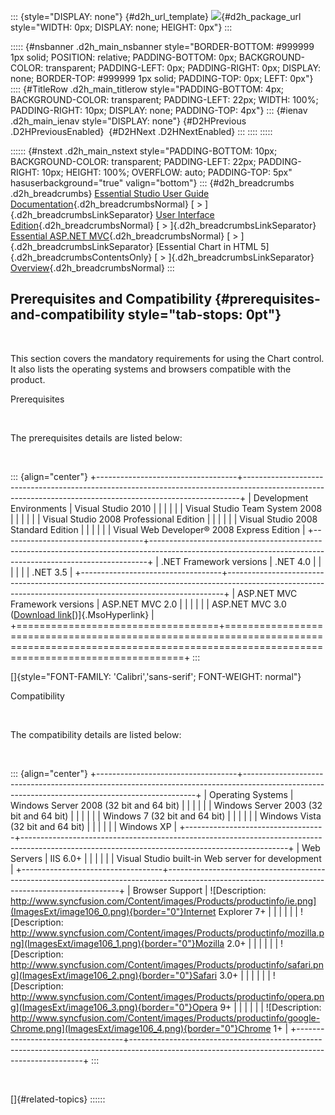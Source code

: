 ::: {style="DISPLAY: none"}
[](ms-xhelp:///?Id=d2h_url_template){#d2h_url_template} ![](!package_url!){#d2h_package_url style="WIDTH: 0px; DISPLAY: none; HEIGHT: 0px"}
:::

::::: {#nsbanner .d2h_main_nsbanner style="BORDER-BOTTOM: #999999 1px solid; POSITION: relative; PADDING-BOTTOM: 0px; BACKGROUND-COLOR: transparent; PADDING-LEFT: 0px; PADDING-RIGHT: 0px; DISPLAY: none; BORDER-TOP: #999999 1px solid; PADDING-TOP: 0px; LEFT: 0px"}
:::: {#TitleRow .d2h_main_titlerow style="PADDING-BOTTOM: 4px; BACKGROUND-COLOR: transparent; PADDING-LEFT: 22px; WIDTH: 100%; PADDING-RIGHT: 10px; DISPLAY: none; PADDING-TOP: 4px"}
::: {#ienav .d2h_main_ienav style="DISPLAY: none"}
[](ms-xhelp:///?Id=702d724e-f851-461f-b823-c374f2e53bf1){#D2HPrevious .D2HPreviousEnabled}  [](ms-xhelp:///?Id=2c9b021c-237c-4e2e-90fa-e4c252f24652){#D2HNext .D2HNextEnabled}
:::
::::
:::::

:::::: {#nstext .d2h_main_nstext style="PADDING-BOTTOM: 10px; BACKGROUND-COLOR: transparent; PADDING-LEFT: 22px; PADDING-RIGHT: 10px; HEIGHT: 100%; OVERFLOW: auto; PADDING-TOP: 5px" hasuserbackground="true" valign="bottom"}
::: {#d2h_breadcrumbs .d2h_breadcrumbs}
[Essential Studio User Guide Documentation](ms-xhelp:///?Id=12457748-09e3-4d74-a240-8e049cedf030){.d2h_breadcrumbsNormal} [ \> ]{.d2h_breadcrumbsLinkSeparator} [User Interface Edition](ms-xhelp:///?Id=c29296b7-531c-413b-a0ec-488ca1f7f669){.d2h_breadcrumbsNormal} [ \> ]{.d2h_breadcrumbsLinkSeparator} [Essential ASP.NET MVC](ms-xhelp:///?Id=4b14e7d1-65c4-4f67-b1aa-2c37709905a5){.d2h_breadcrumbsNormal} [ \> ]{.d2h_breadcrumbsLinkSeparator} [Essential Chart in HTML 5]{.d2h_breadcrumbsContentsOnly} [ \> ]{.d2h_breadcrumbsLinkSeparator} [Overview](ms-xhelp:///?Id=92f528ad-fdef-40ea-a0a7-1b6add0991d0){.d2h_breadcrumbsNormal}
:::

## Prerequisites and Compatibility {#prerequisites-and-compatibility style="tab-stops: 0pt"}

 

This section covers the mandatory requirements for using the Chart control. It also lists the operating systems and browsers compatible with the product.

Prerequisites

 

The prerequisites details are listed below:

 

::: {align="center"}
+-----------------------------------+-----------------------------------------------------------------------------------------------------------------------------------------------------------+
| Development Environments          | Visual Studio 2010                                                                                                                                        |
|                                   |                                                                                                                                                           |
|                                   | Visual Studio Team System 2008                                                                                                                            |
|                                   |                                                                                                                                                           |
|                                   | Visual Studio 2008 Professional Edition                                                                                                                   |
|                                   |                                                                                                                                                           |
|                                   | Visual Studio 2008 Standard Edition                                                                                                                       |
|                                   |                                                                                                                                                           |
|                                   | Visual Web Developer® 2008 Express Edition                                                                                                                |
+-----------------------------------+-----------------------------------------------------------------------------------------------------------------------------------------------------------+
| .NET Framework versions           | .NET 4.0                                                                                                                                                  |
|                                   |                                                                                                                                                           |
|                                   | .NET 3.5                                                                                                                                                  |
+-----------------------------------+-----------------------------------------------------------------------------------------------------------------------------------------------------------+
| ASP.NET MVC Framework versions    | ASP.NET MVC 2.0                                                                                                                                           |
|                                   |                                                                                                                                                           |
|                                   | ASP.NET MVC 3.0 ([Download link](http://download.microsoft.com/download/3/4/A/34A8A203-BD4B-44A2-AF8B-CA2CFCB311CC/AspNetMVC3Setup.exe)[)]{.MsoHyperlink} |
+===================================+===========================================================================================================================================================+
:::

[]{style="FONT-FAMILY: 'Calibri','sans-serif'; FONT-WEIGHT: normal"} 

Compatibility

 

The compatibility details are listed below:

 

::: {align="center"}
+-----------------------------------+------------------------------------------------------------------------------------------------------------------------------------------------+
| Operating Systems                 | Windows Server 2008 (32 bit and 64 bit)                                                                                                        |
|                                   |                                                                                                                                                |
|                                   | Windows Server 2003 (32 bit and 64 bit)                                                                                                        |
|                                   |                                                                                                                                                |
|                                   | Windows 7 (32 bit and 64 bit)                                                                                                                  |
|                                   |                                                                                                                                                |
|                                   | Windows Vista (32 bit and 64 bit)                                                                                                              |
|                                   |                                                                                                                                                |
|                                   | Windows XP                                                                                                                                     |
+-----------------------------------+------------------------------------------------------------------------------------------------------------------------------------------------+
| Web Servers                       | IIS 6.0+                                                                                                                                       |
|                                   |                                                                                                                                                |
|                                   | Visual Studio built-in Web server for development                                                                                              |
+-----------------------------------+------------------------------------------------------------------------------------------------------------------------------------------------+
| Browser Support                   | ![Description: http://www.syncfusion.com/Content/images/Products/productinfo/ie.png](ImagesExt/image106_0.png){border="0"}Internet Explorer 7+ |
|                                   |                                                                                                                                                |
|                                   | ![Description: http://www.syncfusion.com/Content/images/Products/productinfo/mozilla.png](ImagesExt/image106_1.png){border="0"}Mozilla 2.0+    |
|                                   |                                                                                                                                                |
|                                   | ![Description: http://www.syncfusion.com/Content/images/Products/productinfo/safari.png](ImagesExt/image106_2.png){border="0"}Safari 3.0+      |
|                                   |                                                                                                                                                |
|                                   | ![Description: http://www.syncfusion.com/Content/images/Products/productinfo/opera.png](ImagesExt/image106_3.png){border="0"}Opera 9+          |
|                                   |                                                                                                                                                |
|                                   | ![Description: http://www.syncfusion.com/Content/images/Products/productinfo/google-Chrome.png](ImagesExt/image106_4.png){border="0"}Chrome 1+ |
+-----------------------------------+------------------------------------------------------------------------------------------------------------------------------------------------+
:::

 

[]{#related-topics}
::::::
